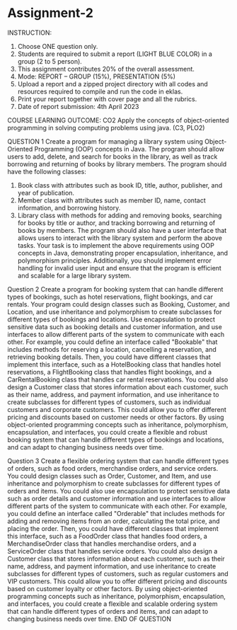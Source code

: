 # Assignment-2
INSTRUCTION:
1. Choose ONE question only.
2. Students are required to submit a report (LIGHT BLUE COLOR) in a group (2 to 5 person).
3. This assignment contributes 20% of the overall assessment.
4. Mode: REPORT – GROUP (15%), PRESENTATION (5%)
5. Upload a report and a zipped project directory with all codes and resources required to
compile and run the code in eklas.
6. Print your report together with cover page and all the rubrics.
7. Date of report submission: 4th April 2023

COURSE LEARNING OUTCOME:
CO2 Apply the concepts of object-oriented programming in solving computing problems
using java. (C3, PLO2)

QUESTION 1
Create a program for managing a library system using Object-Oriented Programming (OOP)
concepts in Java. The program should allow users to add, delete, and search for books in the
library, as well as track borrowing and returning of books by library members.
The program should have the following classes:
1. Book class with attributes such as book ID, title, author, publisher, and
year of publication.
2. Member class with attributes such as member ID, name, contact information,
and borrowing history.
3. Library class with methods for adding and removing books, searching for books by
title or author, and tracking borrowing and returning of books by
members.
The program should also have a user interface that allows users to interact with the library
system and perform the above tasks.
Your task is to implement the above requirements using OOP concepts in Java, demonstrating
proper encapsulation, inheritance, and polymorphism principles. Additionally, you should
implement error handling for invalid user input and ensure that the program is efficient and
scalable for a large library system.

Question 2
Create a program for booking system that can handle different types of bookings, such as
hotel reservations, flight bookings, and car rentals. Your program could design classes such
as Booking, Customer, and Location, and use inheritance and polymorphism to create
subclasses for different types of bookings and locations. Use encapsulation to protect
sensitive data such as booking details and customer information, and use interfaces to allow
different parts of the system to communicate with each other.
For example, you could define an interface called "Bookable" that includes methods for
reserving a location, cancelling a reservation, and retrieving booking details. Then, you could
have different classes that implement this interface, such as a HotelBooking class that
handles hotel reservations, a FlightBooking class that handles flight bookings, and a
CarRentalBooking class that handles car rental reservations.
You could also design a Customer class that stores information about each customer, such
as their name, address, and payment information, and use inheritance to create
subclasses for different types of customers, such as individual customers and corporate
customers. This could allow you to offer different pricing and discounts based on customer
needs or other factors.
By using object-oriented programming concepts such as inheritance, polymorphism,
encapsulation, and interfaces, you could create a flexible and robust booking system that can
handle different types of bookings and locations, and can adapt to changing business needs
over time.

Question 3
Create a flexible ordering system that can handle different types of orders, such as food
orders, merchandise orders, and service orders. You could design classes such as Order,
Customer, and Item, and use inheritance and polymorphism to create subclasses for
different types of orders and items. You could also use encapsulation to protect sensitive data
such as order details and customer information and use interfaces to allow different parts of
the system to communicate with each other.
For example, you could define an interface called "Orderable" that includes methods for
adding and removing items from an order, calculating the total price, and placing the order.
Then, you could have different classes that implement this interface, such as a FoodOrder
class that handles food orders, a MerchandiseOrder class that handles merchandise
orders, and a ServiceOrder class that handles service orders.
You could also design a Customer class that stores information about each customer, such
as their name, address, and payment information, and use inheritance to create
subclasses for different types of customers, such as regular customers and VIP
customers. This could allow you to offer different pricing and discounts based on customer
loyalty or other factors.
By using object-oriented programming concepts such as inheritance, polymorphism,
encapsulation, and interfaces, you could create a flexible and scalable ordering system that
can handle different types of orders and items, and can adapt to changing business needs
over time.
END OF QUESTION
